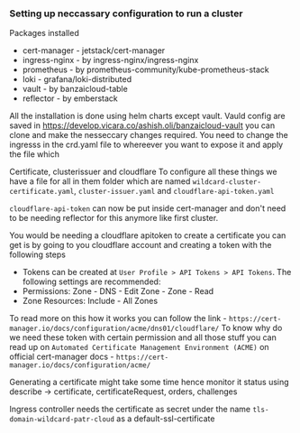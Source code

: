 ### Setting up neccassary configuration to run a cluster

Packages installed
- cert-manager - jetstack/cert-manager
- ingress-nginx - by ingress-nginx/ingress-nginx
- prometheus - by prometheus-community/kube-prometheus-stack
- loki - grafana/loki-distributed
- vault - by banzaicloud-table
- reflector - by emberstack

All the installation is done using helm charts except vault.
Vauld config are saved in https://develop.vicara.co/ashish.oli/banzaicloud-vault you can clone and make the nesseccary changes required.
You need to change the ingresss in the crd.yaml file to whereever you want to expose it and apply the file which

Certificate, clusterissuer and cloudflare
To configure all these things we have a file for all in them folder which are named `wildcard-cluster-certificate.yaml`, `cluster-issuer.yaml` and `cloudflare-api-token.yaml`

`cloudflare-api-token` can now be put inside cert-manager and don't need to be needing reflector for this anymore like first cluster.

You would be needing a cloudflare apitoken to create a certificate you can get is by going to you cloudflare account and creating a token with the following steps

- Tokens can be created at `User Profile > API Tokens > API Tokens`. The following settings are recommended:
- Permissions:
	Zone - DNS - Edit
	Zone - Zone - Read
- Zone Resources:
	Include - All Zones

To read more on this how it works you can follow the link - `https://cert-manager.io/docs/configuration/acme/dns01/cloudflare/`
To know why do we need these token with certain permission and all those stuff you can read up on `Automated Certificate Management Environment (ACME)`
on official cert-manager docs - `https://cert-manager.io/docs/configuration/acme/`

Generating a certificate might take some time hence monitor it status using describe -> certificate, certificateRequest, orders, challenges

Ingress controller needs the certificate as secret under the name `tls-domain-wildcard-patr-cloud` as a default-ssl-certificate 
